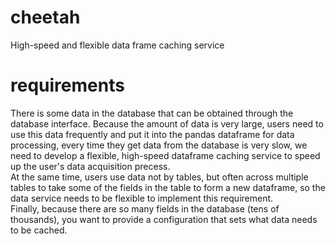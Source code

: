 # cheetah
High-speed and flexible data frame caching service

# requirements
There is some data in the database that can be obtained through the database interface. Because the amount of data is very large, users need to use this data frequently and put it into the pandas dataframe for data processing, every time they get data from the database is very slow, we need to develop a flexible, high-speed dataframe caching service to speed up the user's data acquisition precess.  
At the same time, users use data not by tables, but often across multiple tables to take some of the fields in the table to form a new dataframe, so the data service needs to be flexible to implement this requirement.  
Finally, because there are so many fields in the database (tens of thousands), you want to provide a configuration that sets what data needs to be cached.
